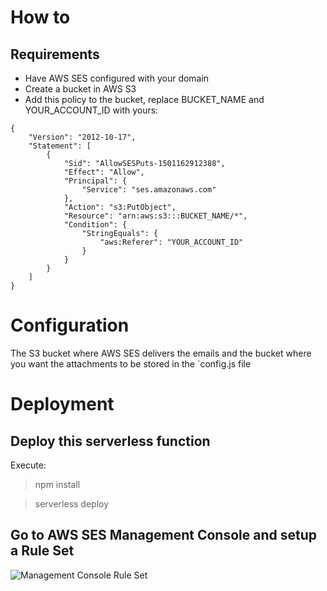 # How to

## Requirements

 - Have AWS SES configured with your domain
 - Create a bucket in AWS S3
 - Add this policy to the bucket, replace BUCKET_NAME and YOUR_ACCOUNT_ID with yours:

```
{
    "Version": "2012-10-17",
    "Statement": [
        {
            "Sid": "AllowSESPuts-1501162912388",
            "Effect": "Allow",
            "Principal": {
                "Service": "ses.amazonaws.com"
            },
            "Action": "s3:PutObject",
            "Resource": "arn:aws:s3:::BUCKET_NAME/*",
            "Condition": {
                "StringEquals": {
                    "aws:Referer": "YOUR_ACCOUNT_ID"
                }
            }
        }
    ]
}
```

# Configuration

The S3 bucket where AWS SES delivers the emails and the bucket where you want the attachments to be stored in the `config.js file

# Deployment

## Deploy this serverless function 

Execute:

 > npm install
 
 > serverless deploy

## Go to AWS SES Management Console and setup a Rule Set 

![Management Console Rule Set](https://user-images.githubusercontent.com/82532/136384918-1940c5d8-793f-4cdf-b1f5-69b4a0a1dc82.jpg)


